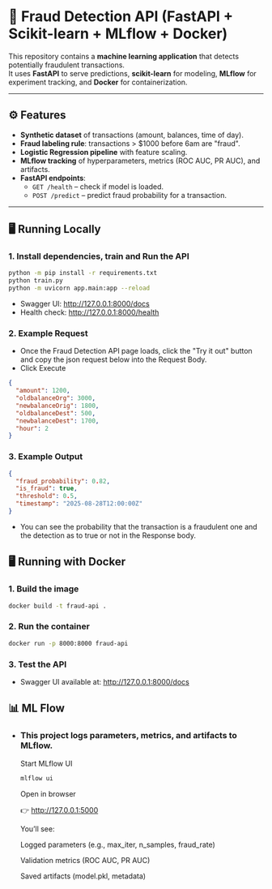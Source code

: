# 🚀 Fraud Detection API (FastAPI + Scikit-learn + MLflow + Docker)

This repository contains a **machine learning application** that detects potentially fraudulent transactions.  
It uses **FastAPI** to serve predictions, **scikit-learn** for modeling, **MLflow** for experiment tracking, and **Docker** for containerization.


---

## ⚙️ Features
- **Synthetic dataset** of transactions (amount, balances, time of day).
- **Fraud labeling rule**: transactions > $1000 before 6am are "fraud".
- **Logistic Regression pipeline** with feature scaling.
- **MLflow tracking** of hyperparameters, metrics (ROC AUC, PR AUC), and artifacts.
- **FastAPI endpoints**:
  - `GET /health` – check if model is loaded.
  - `POST /predict` – predict fraud probability for a transaction.

---

## 🖥️ Running Locally

### 1. Install dependencies, train and Run the API
```bash
python -m pip install -r requirements.txt
python train.py
python -m uvicorn app.main:app --reload
```
- Swagger UI: http://127.0.0.1:8000/docs
- Health check: http://127.0.0.1:8000/health
### 2. Example Request
- Once the Fraud Detection API page loads, click the "Try it out" button and copy the json request below into the Request Body.
- Click Execute
```json
{
  "amount": 1200,
  "oldbalanceOrg": 3000,
  "newbalanceOrig": 1800,
  "oldbalanceDest": 500,
  "newbalanceDest": 1700,
  "hour": 2
}
```
### 3. Example Output
```json
{
  "fraud_probability": 0.82,
  "is_fraud": true,
  "threshold": 0.5,
  "timestamp": "2025-08-28T12:00:00Z"
}
```
- You can see the probability that the transaction is a fraudulent one and the detection as to true or not in the Response body.
## 🖥️ Running with Docker
### 1. Build the image
  ```bash
  docker build -t fraud-api .
  ```

### 2. Run the container
  ```bash
  docker run -p 8000:8000 fraud-api
  ```
### 3. Test the API
  - Swagger UI available at: http://127.0.0.1:8000/docs

## 📊 ML Flow
- ### This project logs parameters, metrics, and artifacts to MLflow.
  Start MLflow UI
  ```bash
  mlflow ui
  ```
  Open in browser

  👉 http://127.0.0.1:5000

  You’ll see:

  Logged parameters (e.g., max_iter, n_samples, fraud_rate)

  Validation metrics (ROC AUC, PR AUC)

  Saved artifacts (model.pkl, metadata)
